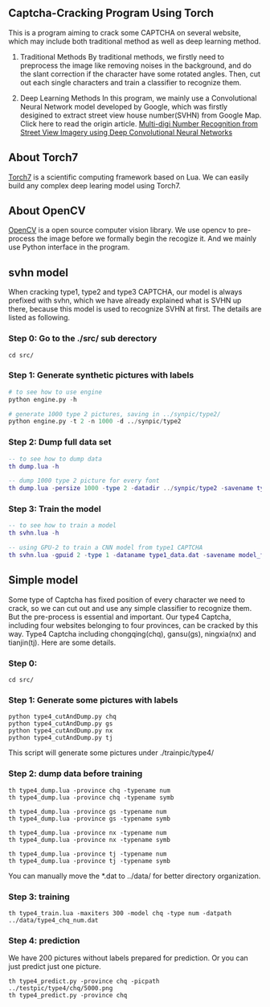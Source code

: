 ## Captcha-Cracking Program Using Torch

This is a program aiming to crack some CAPTCHA on several website, which may
include both traditional method as well as deep learning method.

1. Traditional Methods
By traditional methods, we firstly need to preprocess the image like removing noises
in the background, and do the slant correction if the character have some rotated angles.
Then, cut out each single characters and train a classifier to recognize them.

2. Deep Learning Methods
In this program, we mainly use a Convolutional Neural Network model developed by Google,
which was firstly desigined to extract street view house number(SVHN) from Google Map.
Click here to read the origin article.
[Multi-digi Number Recognition from Street View Imagery using Deep Convolutional Neural Networks](http://arxiv.org/abs/1312.6082)

## About Torch7
[Torch7](http://torch.ch) is a scientific computing framework based on Lua. We can easily build
any complex deep learing model using Torch7.

## About OpenCV
[OpenCV](http://opencv.org) is a open source computer vision library. We use opencv to pre-process
the image before we formally begin the recogize it. And we mainly use Python interface in the program.

## svhn model
When cracking type1, type2 and type3 CAPTCHA, our model is always prefixed with svhn, 
which we have already explained what is SVHN up there, because this model is used to recognize SVHN at first.
The details are listed as following.

### Step 0: Go to the ./src/ sub derectory
```shell
cd src/
```

### Step 1: Generate synthetic pictures with labels
```python
# to see how to use engine
python engine.py -h

# generate 1000 type 2 pictures, saving in ../synpic/type2/
python engine.py -t 2 -n 1000 -d ../synpic/type2
```

### Step 2: Dump full data set
```lua
-- to see how to dump data
th dump.lua -h

-- dump 1000 type 2 picture for every font
th dump.lua -persize 1000 -type 2 -datadir ../synpic/type2 -savename type2_1000.dat
```

### Step 3: Train the model
```lua
-- to see how to train a model
th svhn.lua -h

-- using GPU-2 to train a CNN model from type1 CAPTCHA
th svhn.lua -gpuid 2 -type 1 -dataname type1_data.dat -savename model_type1.t7
```

## Simple model
Some type of Captcha has fixed position of every character we need to crack, so we can cut out and
use any simple classifier to recognize them. But the pre-process is essential and important.
Our type4 Captcha, including four websites belonging to four provinces, can be cracked by this way.
Type4 Captcha including chongqing(chq), gansu(gs), ningxia(nx) and tianjin(tj).
Here are some details.

### Step 0: 
```shell
cd src/
```

### Step 1: Generate some pictures with labels
```shell
python type4_cutAndDump.py chq
python type4_cutAndDump.py gs
python type4_cutAndDump.py nx
python type4_cutAndDump.py tj
```
This script will generate some pictures under ./trainpic/type4/

### Step 2: dump data before training
```shell
th type4_dump.lua -province chq -typename num
th type4_dump.lua -province chq -typename symb

th type4_dump.lua -province gs -typename num
th type4_dump.lua -province gs -typename symb

th type4_dump.lua -province nx -typename num
th type4_dump.lua -province nx -typename symb

th type4_dump.lua -province tj -typename num
th type4_dump.lua -province tj -typename symb
```
You can manually move the *.dat to ../data/ for better directory organization.

### Step 3: training
```shell
th type4_train.lua -maxiters 300 -model chq -type num -datpath ../data/type4_chq_num.dat
```

### Step 4: prediction
We have 200 pictures without labels prepared for prediction. 
Or you can just predict just one picture.
```shell
th type4_predict.py -province chq -picpath ../testpic/type4/chq/5000.png
th type4_predict.py -province chq 
```
